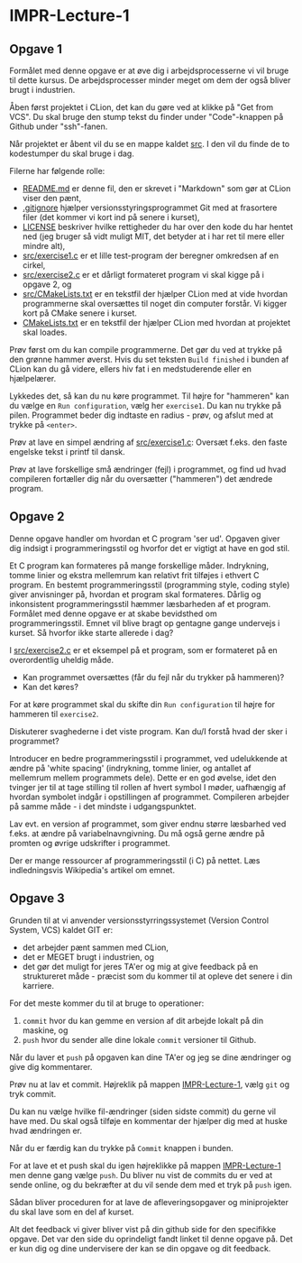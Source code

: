 # IMPR-Lecture-1

## Opgave 1
Formålet med denne opgave er at øve dig i arbejdsprocesserne vi vil bruge til dette kursus.
De arbejdsprocesser minder meget om dem der også bliver brugt i industrien.

Åben først projektet i CLion, det kan du gøre ved at klikke på "Get from VCS". 
Du skal bruge den stump tekst du finder under "Code"-knappen på Github under "ssh"-fanen.

Når projektet er åbent vil du se en mappe kaldet [src](src). I den vil du finde de to kodestumper du skal bruge i dag.

Filerne har følgende rolle:

- [README.md](README.md) er denne fil, den er skrevet i "Markdown" som gør at CLion viser den pænt,
- [.gitignore](.gitignore) hjælper versionsstyringsprogrammet Git med at frasortere filer (det kommer vi kort ind på senere i kurset),
- [LICENSE](LICENSE) beskriver hvilke rettigheder du har over den kode du har hentet ned (jeg bruger så vidt muligt MIT, det betyder at i har ret til mere eller mindre alt),
- [src/exercise1.c](src/exercise1.c) er et lille test-program der beregner omkredsen af en cirkel, 
- [src/exercise2.c](src/exercise2.c) er et dårligt formateret program vi skal kigge på i opgave 2, og
- [src/CMakeLists.txt](src/CMakeLists.txt) er en tekstfil der hjælper CLion med at vide hvordan programmerne skal oversættes til noget din computer forstår. Vi kigger kort på CMake senere i kurset.
- [CMakeLists.txt](CMakeLists.txt) er en tekstfil der hjælper CLion med hvordan at projektet skal loades.

Prøv først om du kan compile programmerne. Det gør du ved at trykke på den grønne hammer øverst.
Hvis du set teksten `Build finished` i bunden af CLion kan du gå videre, ellers hiv fat i en medstuderende eller en hjælpelærer.

Lykkedes det, så kan du nu køre programmet. Til højre for "hammeren" kan du vælge en `Run configuration`, vælg her `exercise1`.
Du kan nu trykke på pilen. Programmet beder dig indtaste en radius - prøv, og afslut med at trykke på `<enter>`.

Prøv at lave en simpel ændring af [src/exercise1.c](src/exercise1.c): Oversæt f.eks. den faste engelske tekst i printf til dansk.

Prøv at lave forskellige små ændringer (fejl) i programmet, og find ud hvad compileren fortæller dig når du oversætter ("hammeren")
det ændrede program.

## Opgave 2
Denne opgave handler om hvordan et C program 'ser ud'. Opgaven giver dig indsigt i programmeringsstil og hvorfor det er vigtigt at have en god stil.

Et C program kan formateres på mange forskellige måder. 
Indrykning, tomme linier og ekstra mellemrum kan relativt frit tilføjes i ethvert C program. 
En bestemt programmeringsstil (programming style, coding style) giver anvisninger på, hvordan et program skal formateres. 
Dårlig og inkonsistent programmeringsstil hæmmer læsbarheden af et program. 
Formålet med denne opgave er at skabe bevidsthed om programmeringsstil. 
Emnet vil blive bragt op gentagne gange undervejs i kurset. 
Så hvorfor ikke starte allerede i dag?

I [src/exercise2.c](src/exercise2.c) er et eksempel på et program, som er formateret på en overordentlig uheldig måde.

- Kan programmet oversættes (får du fejl når du trykker på hammeren)?
- Kan det køres?

For at køre programmet skal du skifte din `Run configuration` til højre for hammeren til `exercise2`. 

Diskuterer svaghederne i det viste program. Kan du/I forstå hvad der sker i programmet?

Introducer en bedre programmeringsstil i programmet, ved udelukkende at ændre på 'white spacing' (indrykning, tomme linier, og antallet af mellemrum mellem programmets dele). 
Dette er en god øvelse, idet den tvinger jer til at tage stilling til rollen af hvert symbol I møder, uafhængig af hvordan symbolet indgår i opstillingen af programmet. 
Compileren arbejder på samme måde - i det mindste i udgangspunktet.

Lav evt. en version af programmet, som giver endnu større læsbarhed ved f.eks. at ændre på variabelnavngivning. 
Du må også gerne ændre på promten og øvrige udskrifter i programmet.

Der er mange ressourcer af programmeringsstil (i C) på nettet. Læs indledningsvis Wikipedia's artikel om emnet.

## Opgave 3
Grunden til at vi anvender versionsstyrringssystemet (Version Control System, VCS) kaldet GIT er:
- det arbejder pænt sammen med CLion,
- det er MEGET brugt i industrien, og
- det gør det muligt for jeres TA'er og mig at give feedback på en struktureret måde - præcist som du kommer til at opleve det senere i din karriere.

For det meste kommer du til at bruge to operationer:
1. `commit` hvor du kan gemme en version af dit arbejde lokalt på din maskine, og
2. `push` hvor du sender alle dine lokale `commit` versioner til Github.

Når du laver et `push` på opgaven kan dine TA'er og jeg se dine ændringer og give dig kommentarer.

Prøv nu at lav et commit.
Højreklik på mappen [IMPR-Lecture-1](./), vælg `git` og tryk commit.

Du kan nu vælge hvilke fil-ændringer (siden sidste commit) du gerne vil have med.
Du skal også tilføje en kommentar der hjælper dig med at huske hvad ændringen er.

Når du er færdig kan du trykke på `Commit` knappen i bunden.

For at lave et et push skal du igen højreklikke på mappen [IMPR-Lecture-1](./) men denne gang vælge `push`.
Du bliver nu vist de commits du er ved at sende online, og du bekræfter at du vil sende dem med et tryk på `push` igen.

Sådan bliver proceduren for at lave de afleveringsopgaver og miniprojekter du skal lave som en del af kurset.

Alt det feedback vi giver bliver vist på din github side for den specifikke opgave. 
Det var den side du oprindeligt fandt linket til denne opgave på.
Det er kun dig og dine undervisere der kan se din opgave og dit feedback.